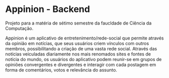 # Appinion - Backend
Projeto para a matéria de sétimo semestre da faucldade de Ciência da Computação.

Appinion é um aplicativo de entretenimento/rede-social que permite através da opinião em notícias, que seus usuários criem vínculos com outros membros, possibilitando a criação de uma vasta rede social. Através das notícias veiculadas diariamente nos mais renomados sites e fontes de notícia do mundo, os usuários do aplicativo podem reunir-se em grupos de opiniões convergentes e divergentes e interagir com cada postagem em forma de comentários, votos e relevância do assunto.

